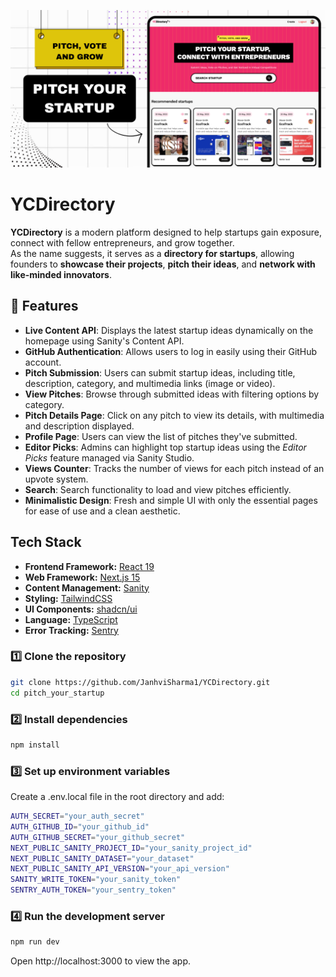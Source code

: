 ![YCDirectory Banner](/public/ycdirectory-banner.png)
# YCDirectory

**YCDirectory** is a modern platform designed to help startups gain exposure, connect with fellow entrepreneurs, and grow together.  
As the name suggests, it serves as a **directory for startups**, allowing founders to **showcase their projects**, **pitch their ideas**, and **network with like-minded innovators**.

## 🌟 Features

- **Live Content API**:  Displays the latest startup ideas dynamically on the homepage using Sanity's Content API.  
- **GitHub Authentication**:  Allows users to log in easily using their GitHub account.  
- **Pitch Submission**:  Users can submit startup ideas, including title, description, category, and multimedia links (image or video).  
- **View Pitches**: Browse through submitted ideas with filtering options by category.  
- **Pitch Details Page**:  Click on any pitch to view its details, with multimedia and description displayed.  
- **Profile Page**:  Users can view the list of pitches they've submitted.  
- **Editor Picks**:  Admins can highlight top startup ideas using the *Editor Picks* feature managed via Sanity Studio.  
- **Views Counter**:  Tracks the number of views for each pitch instead of an upvote system.  
- **Search**:  Search functionality to load and view pitches efficiently.  
- **Minimalistic Design**:  Fresh and simple UI with only the essential pages for ease of use and a clean aesthetic.  

## Tech Stack

- **Frontend Framework:** [React 19](https://react.dev/)  
- **Web Framework:** [Next.js 15](https://nextjs.org/)  
- **Content Management:** [Sanity](https://www.sanity.io/)  
- **Styling:** [TailwindCSS](https://tailwindcss.com/)  
- **UI Components:** [shadcn/ui](https://ui.shadcn.com/)  
- **Language:** [TypeScript](https://www.typescriptlang.org/)  
- **Error Tracking:** [Sentry](https://sentry.io/)


### 1️⃣ Clone the repository
```bash
git clone https://github.com/JanhviSharma1/YCDirectory.git
cd pitch_your_startup
```

### 2️⃣ Install dependencies
```bash 
npm install
```

### 3️⃣ Set up environment variables
Create a .env.local file in the root directory and add:
```bash
AUTH_SECRET="your_auth_secret"
AUTH_GITHUB_ID="your_github_id"
AUTH_GITHUB_SECRET="your_github_secret"
NEXT_PUBLIC_SANITY_PROJECT_ID="your_sanity_project_id"
NEXT_PUBLIC_SANITY_DATASET="your_dataset"
NEXT_PUBLIC_SANITY_API_VERSION="your_api_version"
SANITY_WRITE_TOKEN="your_sanity_token"
SENTRY_AUTH_TOKEN="your_sentry_token"
```

### 4️⃣ Run the development server
```bash
npm run dev
```
Open http://localhost:3000 to view the app.

